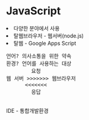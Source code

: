 <h1>JavaScript</h1>
<li>다양한 분야에서 사용</li>
<li>탈웹브라우저 - 웹서버(node.js)</li>
<li>탈웹 - Google Apps Script</li>
<pre>
언어? 의사소통을 위한 약속
환경? 언어를 사용하는 대상
        요청
웹 서버 >>>>>>> 웹브라우저
      <<<<<<<
        응답
</pre>
<br>
<div>IDE - 통합개발환경</div>
